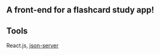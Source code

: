 ## A front-end for a flashcard study app!

## Tools

React.js, [json-server](https://github.com/typicode/json-server)
